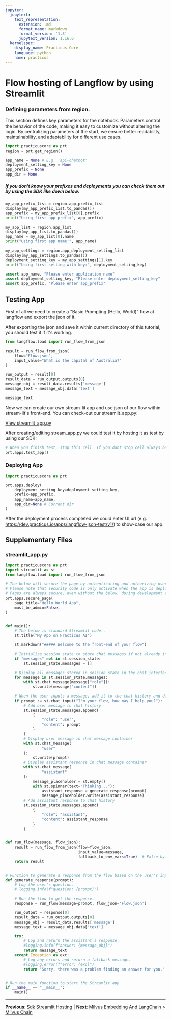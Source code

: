 ```yaml
---
jupyter:
  jupytext:
    text_representation:
      extension: .md
      format_name: markdown
      format_version: '1.3'
      jupytext_version: 1.16.6
  kernelspec:
    display_name: Practicus Core
    language: python
    name: practicus
---
```


# Flow hosting of Langflow by using Streamlit


### Defining parameters from region.
 
This section defines key parameters for the notebook. Parameters control the behavior of the code, making it easy to customize without altering the logic. By centralizing parameters at the start, we ensure better readability, maintainability, and adaptability for different use cases.
 

```python
import practicuscore as prt
region = prt.get_region()
```

```python
app_name = None # E.g. 'api-chatbot'
deployment_setting_key = None
app_prefix = None
app_dir = None

```

##### If you don't know your prefixes and deployments you can check them out by using the SDK like down below:
 

```python
my_app_prefix_list = region.app_prefix_list
display(my_app_prefix_list.to_pandas())
app_prefix = my_app_prefix_list[0].prefix
print("Using first app prefix", app_prefix)
```

```python
my_app_list = region.app_list
display(my_app_list.to_pandas())
app_name = my_app_list[0].name
print("Using first app name:", app_name)
```

```python
my_app_settings = region.app_deployment_setting_list
display(my_app_settings.to_pandas())
deployment_setting_key = my_app_settings[1].key
print("Using first setting with key:", deployment_setting_key)
```

```python
assert app_name, "Please enter application name"
assert deployment_setting_key, "Please enter deployment_setting_key"
assert app_prefix, "Please enter app_prefix"
```

## Testing App


First of all we need to create a "Basic Prompting (Hello, World)" flow at langflow and export the json of it.


After exporting the json and save it within current directory of this tutorial, you should test it if it's working.

```python
from langflow.load import run_flow_from_json

result = run_flow_from_json(
    flow="Flow.json",
    input_value="What is the capital of Australia?"
)

run_output = result[0]
result_data = run_output.outputs[0]
message_obj = result_data.results['message']
message_text = message_obj.data['text']

message_text
```

Now we can create our own stream-lit app and use json of our flow within stream-lit's front-end. You can check-out our streamlit_app.py:

[View streamlit_app.py](streamlit_app.py)


After creating/editing stream_app.py we could test it by hosting it as test by using our SDK:

```python
# When you finish test, stop this cell. If you dont stop cell always be open.
prt.apps.test_app()
```

### Deploying App

```python
import practicuscore as prt

prt.apps.deploy(
    deployment_setting_key=deployment_setting_key,
    prefix=app_prefix,
    app_name=app_name,
    app_dir=None # Current dir
)
```

After the deployment process completed we could enter UI url (e.g. https://dev.practicus.io/apps/langflow-json-test/v1/) to show-case our app.


## Supplementary Files

### streamlit_app.py
```python
import practicuscore as prt
import streamlit as st
from langflow.load import run_flow_from_json

# The below will secure the page by authenticating and authorizing users with Single-Sign-On.
# Please note that security code is only activate when the app is deployed.
# Pages are always secure, even without the below, during development and only the owner can access them.
prt.apps.secure_page(
    page_title="Hello World App",
    must_be_admin=False,
)


def main():
    # The below is standard Streamlit code..
    st.title("My App on Practicus AI")

    st.markdown("##### Welcome to the front-end of your flow")

    # Initialize session state to store chat messages if not already initialized.
    if "messages" not in st.session_state:
        st.session_state.messages = []

    # Display all messages stored in session state in the chat interface.
    for message in st.session_state.messages:
        with st.chat_message(message["role"]):
            st.write(message["content"])

    # When the user inputs a message, add it to the chat history and display it.
    if prompt := st.chat_input("I'm your flow, how may I help you?"):
        # Add user message to chat history
        st.session_state.messages.append(
            {
                "role": "user",
                "content": prompt
            }
        )
        # Display user message in chat message container
        with st.chat_message(
                "user"
        ):
            st.write(prompt)
        # Display assistant response in chat message container
        with st.chat_message(
                "assistant"
        ):
            message_placeholder = st.empty()
            with st.spinner(text="Thinking..."):
                assistant_response = generate_response(prompt)
                message_placeholder.write(assistant_response)
        # Add assistant response to chat history
        st.session_state.messages.append(
            {
                "role": "assistant",
                "content": assistant_response
            }
        )


def run_flow(message, flow_json):
    result = run_flow_from_json(flow=flow_json,
                                input_value=message,
                                fallback_to_env_vars=True)  # False by default
    return result


# Function to generate a response from the flow based on the user's input.
def generate_response(prompt):
    # Log the user's question.
    # logging.info(f"question: {prompt}")

    # Run the flow to get the response.
    response = run_flow(message=prompt, flow_json='Flow.json')

    run_output = response[0]
    result_data = run_output.outputs[0]
    message_obj = result_data.results['message']
    message_text = message_obj.data['text']

    try:
        # Log and return the assistant's response.
        #logging.info(f"answer: {message_obj}")
        return message_text
    except Exception as exc:
        # Log any errors and return a fallback message.
        #logging.error(f"error: {exc}")
        return "Sorry, there was a problem finding an answer for you."


# Run the main function to start the Streamlit app.
if __name__ == "__main__":
    main()

```


---

**Previous**: [Sdk Streamlit Hosting](../sdk-llm-apphost/stream/sdk-streamlit-hosting.md) | **Next**: [Milvus Embedding And LangChain > Milvus Chain](../../milvus-embedding-and-langchain/milvus-chain.md)
